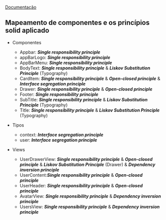 [Documentação](https://stealth-truffle-01b.notion.site/SOLID-com-React-44d1fda6652d472f90ad8a0343549078)

## Mapeamento de componentes e os princípios solid aplicado

- Componentes

  - Appbar: **_Single responsibility principle_**
  - appBarLogo: **_Single responsibility principle_**
  - AppBarMenu: **_Single responsibility principle_**
  - BodyText: **_Single responsibility principle_** & **_Liskov Substitution Principle_** (Typography)
  - CardItem: **_Single responsibility principle_** & **_Open-closed principle_** & **_Interface segregation principle_**
  - Drawer: **_Single responsibility principle_** & **_Open-closed principle_**
  - Footer: **_Single responsibility principle_**
  - SubTitle: **_Single responsibility principle_** & **_Liskov Substitution Principle_** (Typography)
  - Title: **_Single responsibility principle_** & **_Liskov Substitution Principle_** (Typography)

- Tipos
  - context: **_Interface segregation principle_**
  - user: **_Interface segregation principle_**
- Views
  - UserDrawerView: **_Single responsibility principle_** & **_Open-closed principle_** & **_Liskov Substitution Principle_** (Drawer) & **_Dependency inversion principle_**
  - UserContent:**_Single responsibility principle_** & **_Open-closed principle_**
  - UserHeader: **_Single responsibility principle_** & **_Open-closed principle_**
  - AvatarView: **_Single responsibility principle_** & **_Dependency inversion principle_**
  - UsersView: **_Single responsibility principle_** & **_Dependency inversion principle_**
